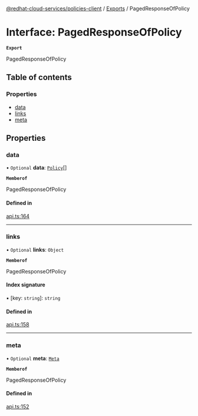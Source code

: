 [@redhat-cloud-services/policies-client](../README.md) / [Exports](../modules.md) / PagedResponseOfPolicy

# Interface: PagedResponseOfPolicy

**`Export`**

PagedResponseOfPolicy

## Table of contents

### Properties

- [data](PagedResponseOfPolicy.md#data)
- [links](PagedResponseOfPolicy.md#links)
- [meta](PagedResponseOfPolicy.md#meta)

## Properties

### data

• `Optional` **data**: [`Policy`](Policy.md)[]

**`Memberof`**

PagedResponseOfPolicy

#### Defined in

[api.ts:164](https://github.com/RedHatInsights/javascript-clients/blob/main/packages/policies/api.ts#L164)

___

### links

• `Optional` **links**: `Object`

**`Memberof`**

PagedResponseOfPolicy

#### Index signature

▪ [key: `string`]: `string`

#### Defined in

[api.ts:158](https://github.com/RedHatInsights/javascript-clients/blob/main/packages/policies/api.ts#L158)

___

### meta

• `Optional` **meta**: [`Meta`](Meta.md)

**`Memberof`**

PagedResponseOfPolicy

#### Defined in

[api.ts:152](https://github.com/RedHatInsights/javascript-clients/blob/main/packages/policies/api.ts#L152)
